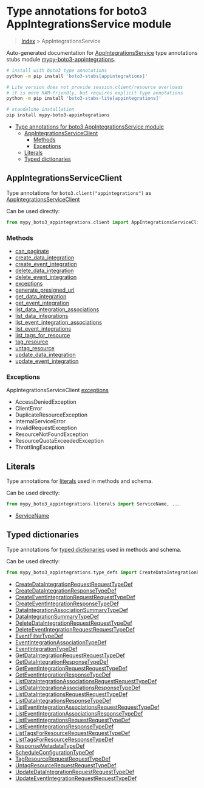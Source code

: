 <a id="type-annotations-for-boto3-appintegrationsservice-module"></a>

# Type annotations for boto3 AppIntegrationsService module

> [Index](..) > AppIntegrationsService

Auto-generated documentation for
[AppIntegrationsService](https://boto3.amazonaws.com/v1/documentation/api/latest/reference/services/appintegrations.html#AppIntegrationsService)
type annotations stubs module
[mypy-boto3-appintegrations](https://pypi.org/project/mypy-boto3-appintegrations/).

```bash
# install with boto3 type annotations
python -m pip install 'boto3-stubs[appintegrations]'

# Lite version does not provide session.client/resource overloads
# it is more RAM-friendly, but requires explicit type annotations
python -m pip install 'boto3-stubs-lite[appintegrations]'

# standalone installation
pip install mypy-boto3-appintegrations
```

- [Type annotations for boto3 AppIntegrationsService module](#type-annotations-for-boto3-appintegrationsservice-module)
  - [AppIntegrationsServiceClient](#appintegrationsserviceclient)
    - [Methods](#methods)
    - [Exceptions](#exceptions)
  - [Literals](#literals)
  - [Typed dictionaries](#typed-dictionaries)

<a id="appintegrationsserviceclient"></a>

## AppIntegrationsServiceClient

Type annotations for `boto3.client("appintegrations")` as
[AppIntegrationsServiceClient](./client.md)

Can be used directly:

```python
from mypy_boto3_appintegrations.client import AppIntegrationsServiceClient
```

<a id="methods"></a>

### Methods

- [can_paginate](./client.md#can_paginate)
- [create_data_integration](./client.md#create_data_integration)
- [create_event_integration](./client.md#create_event_integration)
- [delete_data_integration](./client.md#delete_data_integration)
- [delete_event_integration](./client.md#delete_event_integration)
- [exceptions](./client.md#exceptions)
- [generate_presigned_url](./client.md#generate_presigned_url)
- [get_data_integration](./client.md#get_data_integration)
- [get_event_integration](./client.md#get_event_integration)
- [list_data_integration_associations](./client.md#list_data_integration_associations)
- [list_data_integrations](./client.md#list_data_integrations)
- [list_event_integration_associations](./client.md#list_event_integration_associations)
- [list_event_integrations](./client.md#list_event_integrations)
- [list_tags_for_resource](./client.md#list_tags_for_resource)
- [tag_resource](./client.md#tag_resource)
- [untag_resource](./client.md#untag_resource)
- [update_data_integration](./client.md#update_data_integration)
- [update_event_integration](./client.md#update_event_integration)

<a id="exceptions"></a>

### Exceptions

AppIntegrationsServiceClient [exceptions](./client.md#exceptions)

- AccessDeniedException
- ClientError
- DuplicateResourceException
- InternalServiceError
- InvalidRequestException
- ResourceNotFoundException
- ResourceQuotaExceededException
- ThrottlingException

<a id="literals"></a>

## Literals

Type annotations for [literals](./literals.md) used in methods and schema.

Can be used directly:

```python
from mypy_boto3_appintegrations.literals import ServiceName, ...
```

- [ServiceName](./literals.md#servicename)

<a id="typed-dictionaries"></a>

## Typed dictionaries

Type annotations for [typed dictionaries](./type_defs.md) used in methods and
schema.

Can be used directly:

```python
from mypy_boto3_appintegrations.type_defs import CreateDataIntegrationRequestRequestTypeDef, ...
```

- [CreateDataIntegrationRequestRequestTypeDef](./type_defs.md#createdataintegrationrequestrequesttypedef)
- [CreateDataIntegrationResponseTypeDef](./type_defs.md#createdataintegrationresponsetypedef)
- [CreateEventIntegrationRequestRequestTypeDef](./type_defs.md#createeventintegrationrequestrequesttypedef)
- [CreateEventIntegrationResponseTypeDef](./type_defs.md#createeventintegrationresponsetypedef)
- [DataIntegrationAssociationSummaryTypeDef](./type_defs.md#dataintegrationassociationsummarytypedef)
- [DataIntegrationSummaryTypeDef](./type_defs.md#dataintegrationsummarytypedef)
- [DeleteDataIntegrationRequestRequestTypeDef](./type_defs.md#deletedataintegrationrequestrequesttypedef)
- [DeleteEventIntegrationRequestRequestTypeDef](./type_defs.md#deleteeventintegrationrequestrequesttypedef)
- [EventFilterTypeDef](./type_defs.md#eventfiltertypedef)
- [EventIntegrationAssociationTypeDef](./type_defs.md#eventintegrationassociationtypedef)
- [EventIntegrationTypeDef](./type_defs.md#eventintegrationtypedef)
- [GetDataIntegrationRequestRequestTypeDef](./type_defs.md#getdataintegrationrequestrequesttypedef)
- [GetDataIntegrationResponseTypeDef](./type_defs.md#getdataintegrationresponsetypedef)
- [GetEventIntegrationRequestRequestTypeDef](./type_defs.md#geteventintegrationrequestrequesttypedef)
- [GetEventIntegrationResponseTypeDef](./type_defs.md#geteventintegrationresponsetypedef)
- [ListDataIntegrationAssociationsRequestRequestTypeDef](./type_defs.md#listdataintegrationassociationsrequestrequesttypedef)
- [ListDataIntegrationAssociationsResponseTypeDef](./type_defs.md#listdataintegrationassociationsresponsetypedef)
- [ListDataIntegrationsRequestRequestTypeDef](./type_defs.md#listdataintegrationsrequestrequesttypedef)
- [ListDataIntegrationsResponseTypeDef](./type_defs.md#listdataintegrationsresponsetypedef)
- [ListEventIntegrationAssociationsRequestRequestTypeDef](./type_defs.md#listeventintegrationassociationsrequestrequesttypedef)
- [ListEventIntegrationAssociationsResponseTypeDef](./type_defs.md#listeventintegrationassociationsresponsetypedef)
- [ListEventIntegrationsRequestRequestTypeDef](./type_defs.md#listeventintegrationsrequestrequesttypedef)
- [ListEventIntegrationsResponseTypeDef](./type_defs.md#listeventintegrationsresponsetypedef)
- [ListTagsForResourceRequestRequestTypeDef](./type_defs.md#listtagsforresourcerequestrequesttypedef)
- [ListTagsForResourceResponseTypeDef](./type_defs.md#listtagsforresourceresponsetypedef)
- [ResponseMetadataTypeDef](./type_defs.md#responsemetadatatypedef)
- [ScheduleConfigurationTypeDef](./type_defs.md#scheduleconfigurationtypedef)
- [TagResourceRequestRequestTypeDef](./type_defs.md#tagresourcerequestrequesttypedef)
- [UntagResourceRequestRequestTypeDef](./type_defs.md#untagresourcerequestrequesttypedef)
- [UpdateDataIntegrationRequestRequestTypeDef](./type_defs.md#updatedataintegrationrequestrequesttypedef)
- [UpdateEventIntegrationRequestRequestTypeDef](./type_defs.md#updateeventintegrationrequestrequesttypedef)
